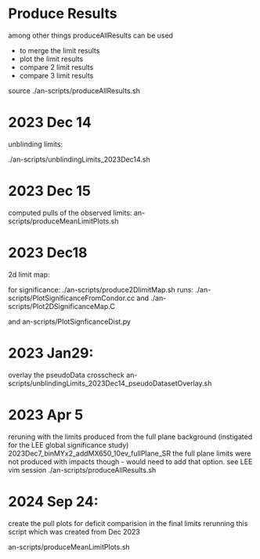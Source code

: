 # Produce Results

among other things
produceAllResults can be used
- to merge the limit results
- plot the limit results
- compare 2 limit results
- compare 3 limit results


source ./an-scripts/produceAllResults.sh

# 2023 Dec 14

unblinding limits:

./an-scripts/unblindingLimits_2023Dec14.sh

# 2023 Dec 15

computed pulls of the observed limits:
an-scripts/produceMeanLimitPlots.sh

# 2023 Dec18
2d limit map:

for significance:
./an-scripts/produce2DlimitMap.sh
runs:
./an-scripts/PlotSignificanceFromCondor.cc
and
./an-scripts/Plot2DSignificanceMap.C

and
an-scripts/PlotSignficanceDist.py



# 2023 Jan29:

overlay the pseudoData crosscheck
an-scripts/unblindingLimits_2023Dec14_pseudoDatasetOverlay.sh

# 2023 Apr 5

reruning with the limits produced from the full plane background (instigated for the LEE global significance study)
2023Dec7_binMYx2_addMX650_10ev_fullPlane_SR
the full plane limits were not produced with impacts though - would need to add that option. see LEE vim session
./an-scripts/produceAllResults.sh


# 2024 Sep 24:
create the pull plots for deficit comparision in the final limits
rerunning this script which was created from Dec 2023

an-scripts/produceMeanLimitPlots.sh




